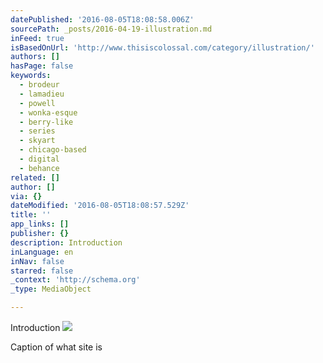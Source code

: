 ```yaml
---
datePublished: '2016-08-05T18:08:58.006Z'
sourcePath: _posts/2016-04-19-illustration.md
inFeed: true
isBasedOnUrl: 'http://www.thisiscolossal.com/category/illustration/'
authors: []
hasPage: false
keywords:
  - brodeur
  - lamadieu
  - powell
  - wonka-esque
  - berry-like
  - series
  - skyart
  - chicago-based
  - digital
  - behance
related: []
author: []
via: {}
dateModified: '2016-08-05T18:08:57.529Z'
title: ''
app_links: []
publisher: {}
description: Introduction
inLanguage: en
inNav: false
starred: false
_context: 'http://schema.org'
_type: MediaObject

---
```

Introduction
![](https://the-grid-user-content.s3-us-west-2.amazonaws.com/e1f575ee-be43-43ea-b28b-ed5957af0253.jpg)

Caption of what site is